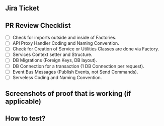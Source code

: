 <!-- Pull Request Template -->

## Jira Ticket

## PR Review Checklist
<!-- Ensure the following tasks are completed before submitting the PR. -->
- [ ] Check for imports outside and inside of Factories.
- [ ] API Proxy Handler Coding and Naming Convention.
- [ ] Check for Creation of Service or Utilities Classes are done via Factory.
- [ ] Services Context setter and Structure.
- [ ] DB Migrations (Foreign Keys, DB layout).
- [ ] DB Connection for a transaction (1 DB Connection per request).
- [ ] Event Bus Messages (Publish Events, not Send Commands).
- [ ] Serveless Coding and Naming Convention.

## Screenshots of proof that is working (if applicable)
<!-- Add screenshots to visually demonstrate the changes (e.g., UI changes). -->

## How to test?
<!-- Add any additional context or notes for the reviewers. -->